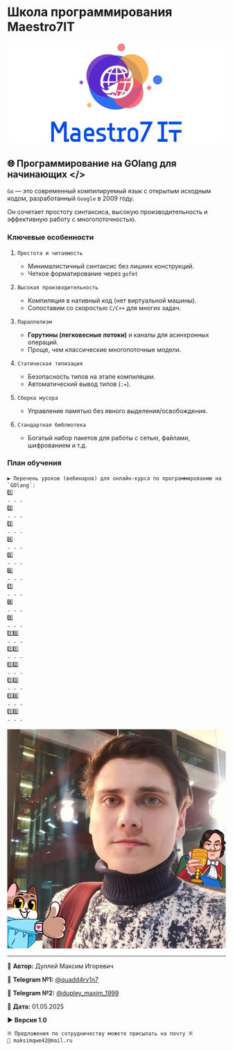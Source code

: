 # Школа программирования Maestro7IT

![maestro7it](img/logo_maestro7it.jpg)

## 🌐 Программирование на GOlang для начинающих </>

`Go` — это современный компилируемый язык с открытым исходным кодом, разработанный `Google` в 2009 году.

Он сочетает простоту синтаксиса, высокую производительность и эффективную работу с многопоточностью.

### Ключевые особенности

1. `Простота и читаемость`
   - Минималистичный синтаксис без лишних конструкций.
   - Четкое форматирование через `gofmt`

2. `Высокая производительность`
   - Компиляция в нативный код (нет виртуальной машины).
   - Сопоставим со скоростью `C/C++` для многих задач.

3. `Параллелизм`
   - **Горутины (легковесные потоки)** и каналы для асинхронных операций.
   - Проще, чем классические многопоточные модели.

4. `Статическая типизация`
   - Безопасность типов на этапе компиляции.
   - Автоматический вывод типов (`:=`).

5. `Сборка мусора`
   - Управление памятью без явного выделения/освобождения.

6. `Стандартная библиотека`
   - Богатый набор пакетов для работы с сетью, файлами, шифрованием и т.д.

### План обучения

```printline
▶️ Перечень уроков (вебинаров) для онлайн-курса по программированию на `GOlang`:
1️⃣ 
- - -
2️⃣ 
- - -
3️⃣ 
- - -
4️⃣ 
- - -
5️⃣ 
- - -
6️⃣ 
- - -
7️⃣ 
- - -
8️⃣ 
- - -
9️⃣ 
- - -
1️⃣0️⃣ 
- - -
1️⃣1️⃣ 
- - -
1️⃣2️⃣ 
- - -
1️⃣3️⃣ 
- - -
1️⃣4️⃣ 
- - -
1️⃣5️⃣ 
- - -
```

![dupley_maxim_igorevich](img/DupleyMI.jpg)

---

💼 **Автор:** Дуплей Максим Игоревич

📲 **Telegram №1:** [@quadd4rv1n7](https://t.me/quadd4rv1n7)

📲 **Telegram №2:** [@dupley_maxim_1999](https://t.me/dupley_maxim_1999)

📅 **Дата:** 01.05.2025

▶️ **Версия 1.0**

```textline
※ Предложения по сотрудничеству можете присылать на почту ※
📧 maksimqwe42@mail.ru
```
